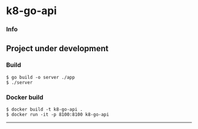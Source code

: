 # k8-go-api


 ### Info
Project under development
---
 ### Build

```shell
$ go build -o server ./app
$ ./server
```

### Docker build 

```shell
$ docker build -t k8-go-api .
$ docker run -it -p 8100:8100 k8-go-api
```



---
